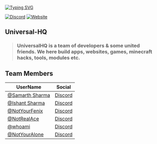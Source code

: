 [![Typing SVG](https://readme-typing-svg.herokuapp.com?font=Kanit&size=35&duration=2000&pause=500&color=F75C5C&width=435&lines=Hello+User%2C;Welcome+to+UniversalHQ)](https://github.com/Universal-HQ/)

[![Discord](https://img.shields.io/discord/912594669785972736?label=UniversalHQ&style=for-the-badge)](https://discord.gg/2V6TVaBPtu)
[![Website](https://img.shields.io/badge/UniversalHQ-Website-red?style=for-the-badge)](https://team-universal.github.io)

## Universal-HQ

> ### **UniversalHQ is a team of developers & some united friends. We here build apps, websites, games, minecraft hacks, tools, modules etc.**

## Team Members

|UserName|Social|
|--------|------|
|[@Samarth Sharma](https://github.com/TheIdiotGuy)|[Discord](https://discord.com/users/953235785782534174)|
|[@Ishant Sharma](https://github.com/Ishaaant)|[Discord](https://discord.com/users/905445987701649460)|
|[@NotYourFenix](https://github.com/NotYourFenix)|[Discord](https://discord.com/users/979967089542569994)
|[@NotRealAce](https://github.com/NotRealAce)|[Discord](https://discord.com/users/953235785782534174)|
|[@whoami](https://github.com/abhiiscool69)|[Discord](https://discord.com/users/904297738794053652)|
|[@NotYourAlone](https://github.com/NotYourAlone)|[Discord](https://discord.com/users/905396101274828821)|
